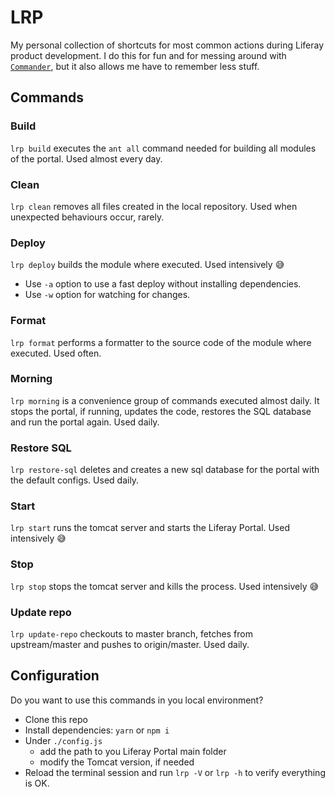 # LRP

My personal collection of shortcuts for most common actions during Liferay product development. I do this for fun and for messing around with [`Commander`](https://www.npmjs.com/package/commander), but it also allows me have to remember less stuff.

## Commands

### Build

`lrp build` executes the `ant all` command needed for building all modules of the portal. Used almost every day.

### Clean

`lrp clean` removes all files created in the local repository. Used when unexpected behaviours occur, rarely.

### Deploy

`lrp deploy` builds the module where executed. Used intensively 😅

- Use `-a` option to use a fast deploy without installing dependencies.
- Use `-w` option for watching for changes.

### Format

`lrp format` performs a formatter to the source code of the module where executed. Used often.

### Morning

`lrp morning` is a convenience group of commands executed almost daily. It stops the portal, if running, updates the code, restores the SQL database and run the portal again. Used daily.

### Restore SQL

`lrp restore-sql` deletes and creates a new sql database for the portal with the default configs. Used daily.

### Start

`lrp start` runs the tomcat server and starts the Liferay Portal. Used intensively 😅

### Stop

`lrp stop` stops the tomcat server and kills the process. Used intensively 😅

### Update repo

`lrp update-repo` checkouts to master branch, fetches from upstream/master and pushes to origin/master. Used daily.

## Configuration

Do you want to use this commands in you local environment?

- Clone this repo
- Install dependencies: `yarn` or `npm i`
- Under `./config.js`
  - add the path to you Liferay Portal main folder
  - modify the Tomcat version, if needed
- Reload the terminal session and run `lrp -V` or `lrp -h` to verify everything is OK.
